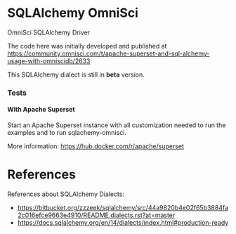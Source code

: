 # SQLAlchemy OmniSci

OmniSci SQLAlchemy Driver

The code here was initially developed and published at
https://community.omnisci.com/t/apache-superset-and-sql-alchemy-usage-with-omniscidb/2633

This SQLAlchemy dialect is still in **beta** version.


### Tests

#### With Apache Superset

Start an Apache Superset instance with all customization needed to run the
examples and to run sqlachemy-omnisci.

More information: https://hub.docker.com/r/apache/superset

# References

References about SQLAlchemy Dialects:

- https://bitbucket.org/zzzeek/sqlalchemy/src/44a9820b4e02f65b3884fa2c016efce9663e4910/README.dialects.rst?at=master
- https://docs.sqlalchemy.org/en/14/dialects/index.html#production-ready

